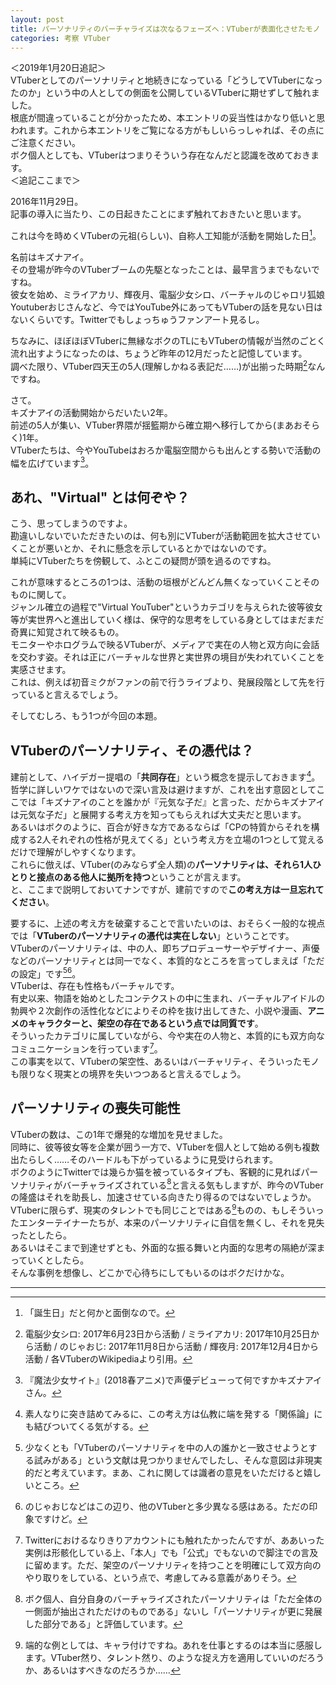 ```yaml
---
layout: post
title: パーソナリティのバーチャライズは次なるフェーズへ：VTuberが表面化させたモノ
categories: 考察 VTuber
---
```


＜2019年1月20日追記＞  
VTuberとしてのパーソナリティと地続きになっている「どうしてVTuberになったのか」という中の人としての側面を公開しているVTuberに期せずして触れました。  
根底が間違っていることが分かったため、本エントリの妥当性はかなり低いと思われます。これから本エントリをご覧になる方がもしいらっしゃれば、その点にご注意ください。  
ボク個人としても、VTuberはつまりそういう存在なんだと認識を改めておきます。  
＜追記ここまで＞

2016年11月29日。  
記事の導入に当たり、この日起きたことにまず触れておきたいと思います。  

これは今を時めくVTuberの元祖(らしい)、自称人工知能が活動を開始した日[^1]。  

名前はキズナアイ。  
その登場が昨今のVTuberブームの先駆となったことは、最早言うまでもないですね。  
彼女を始め、ミライアカリ、輝夜月、電脳少女シロ、バーチャルのじゃロリ狐娘Youtuberおじさんなど、今ではYouTube外にあってもVTuberの話を見ない日はないくらいです。Twitterでもしょっちゅうファンアート見るし。  

ちなみに、ほぼほぼVTuberに無縁なボクのTLにもVTuberの情報が当然のごとく流れ出すようになったのは、ちょうど昨年の12月だったと記憶しています。  
調べた限り、VTuber四天王の5人(理解しかねる表記だ……)が出揃った時期[^2]なんですね。  

さて。  
キズナアイの活動開始からだいたい2年。  
前述の5人が集い、VTuber界隈が揺籃期から確立期へ移行してから(まあおそらく)1年。  
VTuberたちは、今やYouTubeはおろか電脳空間からも出んとする勢いで活動の幅を広げています[^3]。  

## あれ、"Virtual" とは何ぞや？

こう、思ってしまうのですよ。  
勘違いしないでいただきたいのは、何も別にVTuberが活動範囲を拡大させていくことが悪いとか、それに懸念を示しているとかではないのです。  
単純にVTuberたちを傍観して、ふとこの疑問が頭を過るのですね。  

これが意味するところの1つは、活動の垣根がどんどん無くなっていくことそのものに関して。  
ジャンル確立の過程で"Virtual YouTuber"というカテゴリを与えられた彼等彼女等が実世界へと進出していく様は、保守的な思考をしている身としてはまだまだ奇異に知覚されて映るもの。  
モニターやホログラムで映るVTuberが、メディアで実在の人物と双方向に会話を交わす姿。それは正にバーチャルな世界と実世界の境目が失われていくことを実感させます。  
これは、例えば初音ミクがファンの前で行うライブより、発展段階として先を行っていると言えるでしょう。  

そしてむしろ、もう1つが今回の本題。  

## VTuberのパーソナリティ、その憑代は？

建前として、ハイデガー提唱の「**共同存在**」という概念を提示しておきます[^4]。  
哲学に詳しいワケではないので深い言及は避けますが、これを出す意図としてここでは「キズナアイのことを誰かが『元気な子だ』と言った、だからキズナアイは元気な子だ」と展開する考え方を知ってもらえれば大丈夫だと思います。  
あるいはボクのように、百合が好きな方であるならば「CPの特質からそれを構成する2人それぞれの性格が見えてくる」という考え方を立場の1つとして覚えるだけで理解がしやすくなります。  
これらに倣えば、VTuber(のみならず全人類)の**パーソナリティは、それら1人ひとりと接点のある他人に拠所を持つ**ということが言えます。  
と、ここまで説明しておいてナンですが、建前ですので**この考え方は一旦忘れてください**。  

要するに、上述の考え方を破棄することで言いたいのは、おそらく一般的な視点では「**VTuberのパーソナリティの憑代は実在しない**」ということです。  
VTuberのパーソナリティは、中の人、即ちプロデューサーやデザイナー、声優などのパーソナリティとは同一でなく、本質的なところを言ってしまえば「ただの設定」です[^5][^6]。  
VTuberは、存在も性格もバーチャルです。  
有史以来、物語を始めとしたコンテクストの中に生まれ、バーチャルアイドルの勃興や２次創作の活性化などによりその枠を抜け出してきた、小説や漫画、**アニメのキャラクターと、架空の存在であるという点では同質です**。  
そういったカテゴリに属していながら、今や実在の人物と、本質的にも双方向なコミュニケーションを行っています[^7]。  
この事実を以て、VTuberの架空性、あるいはバーチャリティ、そういったモノも限りなく現実との境界を失いつつあると言えるでしょう。  

## パーソナリティの喪失可能性

VTuberの数は、この1年で爆発的な増加を見せました。  
同時に、彼等彼女等を企業が囲う一方で、VTuberを個人として始める例も複数出たらしく……そのハードルも下がっているように見受けられます。  
ボクのようにTwitterでは幾らか猫を被っているタイプも、客観的に見ればパーソナリティがバーチャライズされている[^8]と言える気もしますが、昨今のVTuberの隆盛はそれを助長し、加速させている向きたり得るのではないでしょうか。  
VTuberに限らず、現実のタレントでも同じことではある[^9]ものの、もしそういったエンターテイナーたちが、本来のパーソナリティに自信を無くし、それを見失ったとしたら。  
あるいはそこまで到達せずとも、外面的な振る舞いと内面的な思考の隔絶が深まっていくとしたら。  
そんな事例を想像し、どこかで心待ちにしてもいるのはボクだけかな。  

* * *

[^1]: 「誕生日」だと何かと面倒なので。
[^2]: 電脳少女シロ: 2017年6月23日から活動 / ミライアカリ: 2017年10月25日から活動 / のじゃおじ: 2017年11月8日から活動 / 輝夜月: 2017年12月4日から活動 / 各VTuberのWikipediaより引用。
[^3]: 『魔法少女サイト』(2018春アニメ)で声優デビューって何ですかキズナアイさん。
[^4]: 素人なりに突き詰めてみるに、この考え方は仏教に端を発する「関係論」にも結びついてくる気がする。
[^5]: 少なくとも「VTuberのパーソナリティを中の人の誰かと一致させようとする試みがある」という文献は見つかりませんでしたし、そんな意図は非現実的だと考えています。まあ、これに関しては識者の意見をいただけると嬉しいところ。  
[^6]: のじゃおじなどはこの辺り、他のVTuberと多少異なる感はある。ただの印象ですけど。
[^7]: Twitterにおけるなりきりアカウントにも触れたかったんですが、ああいった実例は形骸化している上、「本人」でも「公式」でもないので脚注での言及に留めます。ただ、架空のパーソナリティを持つことを明確にして双方向のやり取りをしている、という点で、考慮してみる意義がありそう。
[^8]: ボク個人、自分自身のバーチャライズされたパーソナリティは「ただ全体の一側面が抽出されただけのものである」ないし「パーソナリティが更に発展した部分である」と評価しています。
[^9]: 端的な例としては、キャラ付けですね。あれを仕事とするのは本当に感服します。VTuber然り、タレント然り、[^8]のような捉え方を適用していいのだろうか、あるいはすべきなのだろうか……

